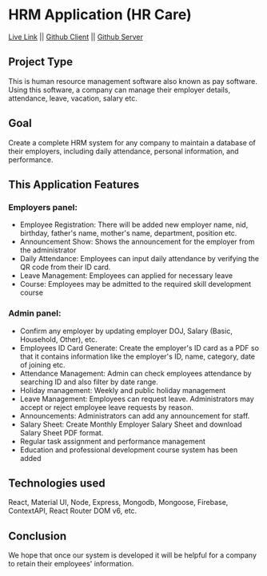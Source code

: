 # HRM Application (HR Care)

[Live Link](https://hrcare.netlify.app/) ||
[Github Client](https://github.com/md-mh/hr-care-client) ||
[Github Server](https://github.com/md-mh/hr-care-backend)


## Project Type
This is human resource management software also known as pay software. Using this software, a company can manage their employer details, attendance, leave, vacation, salary etc.

##  Goal 
Create a complete HRM system for any company to maintain a database of their employers, including daily attendance, personal information, and performance.

## This Application Features
### Employers panel:
- Employee Registration: There will be added new employer name, nid, birthday, father's name, mother's name, department, position etc.
- Announcement Show: Shows the announcement for the employer from the administrator
- Daily Attendance: Employees can input daily attendance by verifying the QR code from their ID card.
- Leave Management: Employees can applied for necessary leave
- Course: Employees may be admitted to the required skill development course

### Admin panel:
- Confirm any employer by updating employer DOJ, Salary (Basic, Household, Other), etc.
- Employees ID Card Generate: Create the employer's ID card as a PDF so that it contains information like the employer's ID, name, category, date of joining etc.
- Attendance Management: Admin can check employees attendance by searching ID and also filter by date range.
- Holiday management: Weekly and public holiday management
- Leave Management: Employees can request leave. Administrators may accept or reject employee leave requests by reason.
- Announcements: Administrators can add any announcement for staff.
- Salary Sheet: Create Monthly Employer Salary Sheet and download Salary Sheet PDF format.
- Regular task assignment and performance management
- Education and professional development course system has been added

## Technologies used
React, Material UI, Node, Express, Mongodb, Mongoose, Firebase, ContextAPI, React Router DOM v6, etc.

## Conclusion
We hope that once our system is developed it will be helpful for a company to retain their employees' information.




